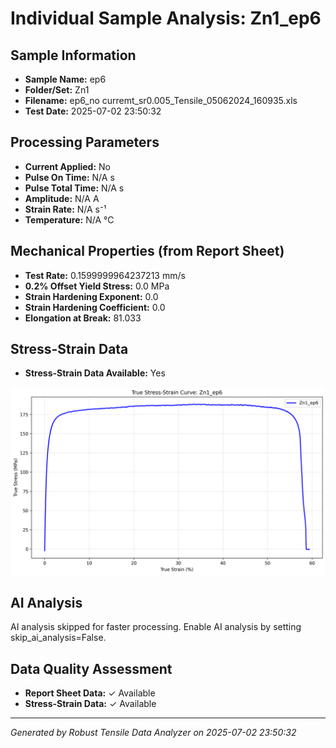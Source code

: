 # Individual Sample Analysis: Zn1_ep6

## Sample Information
- **Sample Name:** ep6
- **Folder/Set:** Zn1
- **Filename:** ep6_no curremt_sr0.005_Tensile_05062024_160935.xls
- **Test Date:** 2025-07-02 23:50:32

## Processing Parameters
- **Current Applied:** No
- **Pulse On Time:** N/A s
- **Pulse Total Time:** N/A s
- **Amplitude:** N/A A
- **Strain Rate:** N/A s⁻¹
- **Temperature:** N/A °C

## Mechanical Properties (from Report Sheet)
- **Test Rate:** 0.1599999964237213 mm/s
- **0.2% Offset Yield Stress:** 0.0 MPa
- **Strain Hardening Exponent:** 0.0
- **Strain Hardening Coefficient:** 0.0
- **Elongation at Break:** 81.033

## Stress-Strain Data
- **Stress-Strain Data Available:** Yes

![Stress-Strain Curve](../individual_plots/plot_Zn1_ep6.png)

## AI Analysis

AI analysis skipped for faster processing. Enable AI analysis by setting skip_ai_analysis=False.

## Data Quality Assessment
- **Report Sheet Data:** ✓ Available
- **Stress-Strain Data:** ✓ Available

---
*Generated by Robust Tensile Data Analyzer on 2025-07-02 23:50:32*

